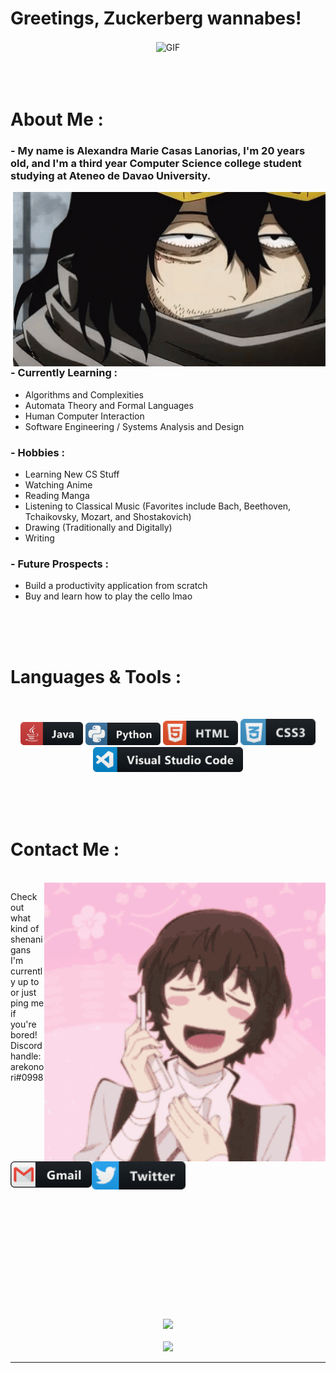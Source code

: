 # Greetings, Zuckerberg wannabes!

<div align="center">
<img hight="300" width="700" alt="GIF" align="center" src="https://github.com/alexandralanorias/alexandralanorias/blob/main/assets/gojo-welcome.gif">
</div>

</br>
</br>
</br>


# About Me :

### - My name is Alexandra Marie Casas Lanorias, I'm 20 years old, and I'm a third year Computer Science college student studying at Ateneo de Davao University.

<img hight="400" width="500" alt="GIF" align="right" src="https://github.com/alexandralanorias/alexandralanorias/blob/main/assets/aizawa-about.gif">

### - Currently Learning :
- Algorithms and Complexities
- Automata Theory and Formal Languages
- Human Computer Interaction
- Software Engineering / Systems Analysis and Design

### - Hobbies : 
- Learning New CS Stuff
- Watching Anime
- Reading Manga
- Listening to Classical Music (Favorites include Bach, Beethoven, Tchaikovsky, Mozart, and Shostakovich)
- Drawing (Traditionally and Digitally)
- Writing

### - Future Prospects :
- Build a productivity application from scratch
- Buy and learn how to play the cello lmao

</br>
</br>
</br>



# Languages & Tools :
</br>

<p align="center">

<!-- For more icons please follow  https://github.com/MikeCodesDotNET/ColoredBadges -->
<img src="https://github.com/alexandralanorias/alexandralanorias/blob/main/assets/icons/java.png" alt="java"  width="100" hight="50">
<img src="https://github.com/alexandralanorias/alexandralanorias/blob/main/assets/icons/python.png" alt="python" width="120" hight="50">
<img src="https://github.com/alexandralanorias/alexandralanorias/blob/main/assets/icons/html.png" alt="html" width="120" hight="50">
<img src="https://github.com/alexandralanorias/alexandralanorias/blob/main/assets/icons/css3.png" alt="css" width="120" hight="50">
<img src="https://github.com/alexandralanorias/alexandralanorias/blob/main/assets/icons/visualstudio_code.png" alt="visualstudio_code" width="240" hight="50">
</br>
</p>
</br>
</br>
</br>



# Contact Me :

<p>
 </br>


<img hight="320" width="450" align="right" alt="GIF" src="https://github.com/alexandralanorias/alexandralanorias/blob/main/assets/dazai-contact.gif">


Check out what kind of shenanigans I'm currently up to or just ping me if you're bored! Discord handle: arekonori#0998

<br>

<a href="mailto:alexandralanorias2002@gmail.com">
 <img align="left" alt="Gmail" width="130" hight="100" src="https://github.com/alexandralanorias/alexandralanorias/blob/main/assets/icons/gmail.png" />
</a>
<a href="https://www.twitter.com/alexversion2002">
  <img align="left" alt="Twitter" width="150" hight="100" src="https://github.com/alexandralanorias/alexandralanorias/blob/main/assets/icons/twitter.png" />
 </p>
 

</br>
</br>
</br>
</br>
</br>
</br>
</br>
</br>
</br>
</br>
</br>
</br>
</br>
</br>
</br>
</br>
</br>
</br>



<p align="center" >  
  <a href="https://github.com/anuraghazra/github-readme-stats"> 
<img  src="https://github-readme-stats.vercel.app/api?username=alexandralanorias&&show_icons=true&theme=radical"/>
  </a>
  <br>
  <br>
  <a href="https://github.com/anuraghazra/github-readme-stats"> 
<img  src="https://github-readme-stats.vercel.app/api/top-langs/?username=alexandralanorias&&show_icons=true&theme=radical"/>
  </a>
  </p>

*************
